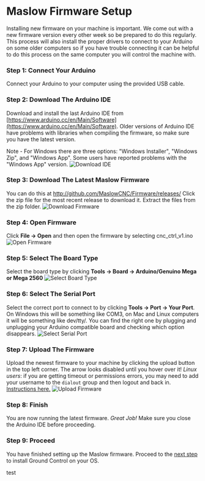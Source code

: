 

# Maslow Firmware Setup

Installing new firmware on your machine is important. We come out with a new firmware version every other week so be prepared to do this regularly. This process will also install the proper drivers to connect to your Arduino on some older computers so if you have trouble connecting it can be helpful to do this process on the same computer you will control the machine with.

### Step 1: Connect Your Arduino
Connect your Arduino to your computer using the provided USB cable.

### Step 2: Download The Arduino IDE
Download and install the last Arduino IDE from [https://www.arduino.cc/en/Main/Software](https://www.arduino.cc/en/Main/Software). Older versions of Arduino IDE have problems with libraries when compiling the firmware, so make sure you have the latest version.

Note - For Windows there are three options: "Windows Installer", "Windows Zip", and "Windows App".
       Some users have reported problems with the "Windows App" version. 
![Download IDE](https://raw.githubusercontent.com/MaslowCNC/Firmware/master/Documentation/Download%20IDE.jpg)

### Step 3: Download The Latest Maslow Firmware
You can do this at http://github.com/MaslowCNC/Firmware/releases/  Click the zip file for the most recent release to download it. Extract the files from the zip folder.
![Download Firmware](https://raw.githubusercontent.com/MaslowCNC/Firmware/master/Documentation/Download%20Firmware.jpg)

### Step 4: Open Firmware
Click **File -> Open** and then open the firmware by selecting cnc_ctrl_v1.ino
![Open Firmware](https://raw.githubusercontent.com/MaslowCNC/Firmware/master/Documentation/Open%20Firmware.jpg)

### Step 5: Select The Board Type
Select the board type by clicking **Tools -> Board -> Arduino/Genuino Mega or Mega 2560**
![Select Board Type](https://raw.githubusercontent.com/MaslowCNC/Firmware/master/Documentation/Select%20Board.jpg)

### Step 6: Select The Serial Port 
Select the correct port to connect to by clicking **Tools -> Port -> Your Port**. On Windows this will be something like COM3, on Mac and Linux computers it will be something like dev/tty/. You can find the right one by plugging and unplugging your Arduino compatible board and checking which option disappears. 
![Select Serial Port](https://raw.githubusercontent.com/MaslowCNC/Firmware/master/Documentation/Select%20COM%20Port.jpg)

### Step 7: Upload The Firmware
Upload the newest firmware to your machine by clicking the upload button in the top left corner. The arrow looks disabled until you hover over it!  _Linux users_: if you are getting timeout or permissions errors, you may need to add your username to the `dialout` group and then logout and back in.  [Instructions here.](https://askubuntu.com/questions/112568/how-do-i-allow-a-non-default-user-to-use-serial-device-ttyusb0)
![Upload Firmware](https://raw.githubusercontent.com/MaslowCNC/Firmware/master/Documentation/Upload.jpg)

### Step 8: Finish
You are now running the latest firmware. *Great Job!* Make sure you close the Arduino IDE before proceeding.

### Step 9: Proceed
You have finished setting up the Maslow firmware. Proceed to the [next step](http://maslowcommunitygarden.org/GroundControl.html?instructions=true) to install Ground Control on your OS.

test

